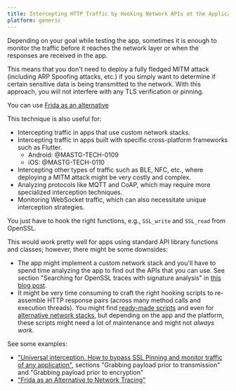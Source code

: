 ```yaml
---
title: Intercepting HTTP Traffic by Hooking Network APIs at the Application Layer
platform: generic
---
```


Depending on your goal while testing the app, sometimes it is enough to monitor the traffic before it reaches the network layer or when the responses are received in the app.

This means that you don't need to deploy a fully fledged MITM attack (including ARP Spoofing attacks, etc.) if you simply want to determine if certain sensitive data is being transmitted to the network. With this approach, you will not interfere with any TLS verification or pinning.

You can use [Frida as an alternative](https://gaiaslastlaugh.medium.com/frida-as-an-alternative-to-network-tracing-5173cfbd7a0b)

This technique is also useful for:

- Intercepting traffic in apps that use custom network stacks.
- Intercepting traffic in apps built with specific cross-platform frameworks such as Flutter.
    - Android: @MASTG-TECH-0109
    - iOS: @MASTG-TECH-0110
- Intercepting other types of traffic such as BLE, NFC, etc., where deploying a MITM attack might be very costly and complex.
- Analyzing protocols like MQTT and CoAP, which may require more specialized interception techniques.
- Monitoring WebSocket traffic, which can also necessitate unique interception strategies.

You just have to hook the right functions, e.g., `SSL_write` and `SSL_read` from OpenSSL.

This would work pretty well for apps using standard API library functions and classes; however, there might be some downsides:

- The app might implement a custom network stack and you'll have to spend time analyzing the app to find out the APIs that you can use. See section "Searching for OpenSSL traces with signature analysis" in [this blog post](https://hackmag.com/security/ssl-sniffing/ "Searching for OpenSSL traces with signature analysis").
- It might be very time consuming to craft the right hooking scripts to re-assemble HTTP response pairs (across many method calls and execution threads). You might find [ready-made scripts](https://github.com/fanxs-t/Android-SSL_read-write-Hook/blob/master/frida-hook.py) and even for [alternative network stacks](https://codeshare.frida.re/@owen800q/okhttp3-interceptor/), but depending on the app and the platform, these scripts might need a lot of maintenance and might not _always work_.

See some examples:

- ["Universal interception. How to bypass SSL Pinning and monitor traffic of any application"](https://hackmag.com/security/ssl-sniffing/), sections "Grabbing payload prior to transmission" and "Grabbing payload prior to encryption"
- ["Frida as an Alternative to Network Tracing"](https://gaiaslastlaugh.medium.com/frida-as-an-alternative-to-network-tracing-5173cfbd7a0b)
